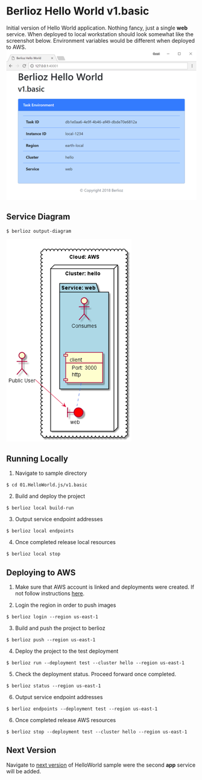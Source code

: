 # Berlioz Hello World v1.basic

Initial version of Hello World application. Nothing fancy, just a single **web**
service. When deployed to local workstation should look somewhat like the
screenshot below. Environment variables would be different when deployed to
AWS.
![v1.basic Screenshot](screenshot.png)

## Service Diagram
```
$ berlioz output-diagram
```
![v1.basic Diagram](diagram.png)

## Running Locally

1. Navigate to sample directory
```
$ cd 01.HelloWorld.js/v1.basic
```

2. Build and deploy the project
```
$ berlioz local build-run
```

3. Output service endpoint addresses
```
$ berlioz local endpoints
```

4. Once completed release local resources
```
$ berlioz local stop
```

## Deploying to AWS

1. Make sure that AWS account is linked and deployments were created. If not follow instructions [here](../../README.md).

2. Login the region in order to push images
```
$ berlioz login --region us-east-1
```

3. Build and push the project to berlioz
```
$ berlioz push --region us-east-1
```

4. Deploy the project to the test deployment
```
$ berlioz run --deployment test --cluster hello --region us-east-1
```

5. Check the deployment status. Proceed forward once completed.
```
$ berlioz status --region us-east-1
```

6. Output service endpoint addresses
```
$ berlioz endpoints --deployment test --region us-east-1
```

6. Once completed release AWS resources
```
$ berlioz stop --deployment test --cluster hello --region us-east-1
```

## Next Version
Navigate to [next version](../v2.second-service) of HelloWorld sample were the second **app** service will be added.
